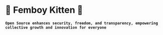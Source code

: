# 🌸 Femboy Kitten 🌸

**`Open Source enhances security, freedom, and transparency, empowering collective growth and innovation for everyone`**
